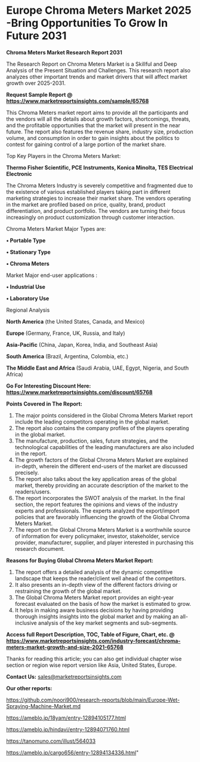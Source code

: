 # Europe Chroma Meters Market 2025 -Bring Opportunities To Grow In Future 2031

<strong>Chroma Meters Market Research Report 2031</strong>

The Research Report on Chroma Meters Market is a Skillful and Deep Analysis of the Present Situation and Challenges. This research report also analyzes other important trends and market drivers that will affect market growth over 2025-2031.

<strong>Request Sample Report @ <a href=https://www.marketreportsinsights.com/sample/65768>https://www.marketreportsinsights.com/sample/65768</a></strong>

This Chroma Meters market report aims to provide all the participants and the vendors will all the details about growth factors, shortcomings, threats, and the profitable opportunities that the market will present in the near future. The report also features the revenue share, industry size, production volume, and consumption in order to gain insights about the politics to contest for gaining control of a large portion of the market share.

Top Key Players in the Chroma Meters Market:

<strong>Thermo Fisher Scientific, PCE Instruments, Konica Minolta, TES Electrical Electronic</strong>

The Chroma Meters Industry is severely competitive and fragmented due to the existence of various established players taking part in different marketing strategies to increase their market share. The vendors operating in the market are profiled based on price, quality, brand, product differentiation, and product portfolio. The vendors are turning their focus increasingly on product customization through customer interaction.

Chroma Meters Market Major Types are:

<strong>• Portable Type

• Stationary Type

• Chroma Meters</strong>

Market Major end-user applications :

<strong>• Industrial Use

• Laboratory Use</strong>

Regional Analysis

</u><strong><b>North America</b></strong> (the United States, Canada, and Mexico)

<strong><b>Europe </b></strong>(Germany, France, UK, Russia, and Italy)

<strong><b>Asia-Pacific</b></strong> (China, Japan, Korea, India, and Southeast Asia)

<strong><b>South America</b></strong> (Brazil, Argentina, Colombia, etc.)

<strong><b>The Middle East and Africa</b></strong> (Saudi Arabia, UAE, Egypt, Nigeria, and South Africa)

<strong>Go For Interesting Discount Here: <a href=https://www.marketreportsinsights.com/discount/65768>https://www.marketreportsinsights.com/discount/65768</a></strong>

<strong>Points Covered in The Report:</strong>
<ol>
  <li>The major points considered in the Global Chroma Meters Market report include the leading competitors operating in the global market.</li>
  <li>The report also contains the company profiles of the players operating in the global market.</li>
  <li>The manufacture, production, sales, future strategies, and the technological capabilities of the leading manufacturers are also included in the report.</li>
  <li>The growth factors of the Global Chroma Meters Market are explained in-depth, wherein the different end-users of the market are discussed precisely.</li>
  <li>The report also talks about the key application areas of the global market, thereby providing an accurate description of the market to the readers/users.</li>
  <li>The report incorporates the SWOT analysis of the market. In the final section, the report features the opinions and views of the industry experts and professionals. The experts analyzed the export/import policies that are favorably influencing the growth of the Global Chroma Meters Market.</li>
  <li>The report on the Global Chroma Meters Market is a worthwhile source of information for every policymaker, investor, stakeholder, service provider, manufacturer, supplier, and player interested in purchasing this research document.</li>
</ol>
<strong>Reasons for Buying Global Chroma Meters Market Report:</strong>

<ol>
  <li>The report offers a detailed analysis of the dynamic competitive landscape that keeps the reader/client well ahead of the competitors.</li>
  <li>It also presents an in-depth view of the different factors driving or restraining the growth of the global market.</li>
  <li>The Global Chroma Meters Market report provides an eight-year forecast evaluated on the basis of how the market is estimated to grow.</li>
  <li>It helps in making aware business decisions by having providing thorough insights insights into the global market and by making an all-inclusive analysis of the key market segments and sub-segments.</li>
</ol>
<strong>Access full Report Description, TOC, Table of Figure, Chart, etc. @ <a href=https://www.marketreportsinsights.com/industry-forecast/chroma-meters-market-growth-and-size-2021-65768>https://www.marketreportsinsights.com/industry-forecast/chroma-meters-market-growth-and-size-2021-65768</a></strong>


Thanks for reading this article; you can also get individual chapter wise section or region wise report version like Asia, United States, Europe.

<strong>Contact Us:</strong>
sales@marketreportsinsights.com

<strong>Our other reports:</strong>

<a href=https://github.com/noori900/research-reports/blob/main/Europe-Wet-Spraying-Machine-Market.md>https://github.com/noori900/research-reports/blob/main/Europe-Wet-Spraying-Machine-Market.md</a>

<a href=https://ameblo.jp/18yam/entry-12894105177.html>https://ameblo.jp/18yam/entry-12894105177.html</a>

<a href=https://ameblo.jp/hindavi/entry-12894071760.html>https://ameblo.jp/hindavi/entry-12894071760.html</a>

<a href=https://tanomuno.com/illust/564033>https://tanomuno.com/illust/564033</a>

<a href=https://ameblo.jp/cargo656/entry-12894134336.html>https://ameblo.jp/cargo656/entry-12894134336.html</a>"
